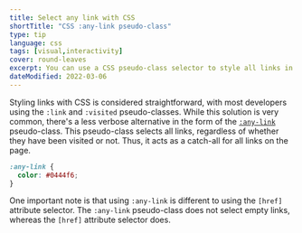 ```yaml
---
title: Select any link with CSS
shortTitle: "CSS :any-link pseudo-class"
type: tip
language: css
tags: [visual,interactivity]
cover: round-leaves
excerpt: You can use a CSS pseudo-class selector to style all links in a page, without worrying if they have been visited or not.
dateModified: 2022-03-06
---
```


Styling links with CSS is considered straightforward, with most developers using the `:link` and `:visited` pseudo-classes. While this solution is very common, there's a less verbose alternative in the form of the [`:any-link`](https://developer.mozilla.org/en-US/docs/Web/CSS/:any-link) pseudo-class. This pseudo-class selects all links, regardless of whether they have been visited or not. Thus, it acts as a catch-all for all links on the page.

```css
:any-link {
  color: #0444f6;
}
```

One important note is that using `:any-link` is different to using the `[href]` attribute selector. The `:any-link` pseudo-class does not select empty links, whereas the `[href]` attribute selector does.
